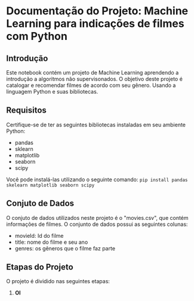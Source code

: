 # Documentação do Projeto: Machine Learning para indicações de filmes com Python

## Introdução
Este notebook contém um projeto de Machine Learning aprendendo a introdução a algoritmos não supervisonados. O objetivo deste projeto é catalogar e recomendar filmes de acordo com seu gênero. Usando a linguagem Python e suas bibliotecas.

## Requisitos
Certifique-se de ter as seguintes bibliotecas instaladas em seu ambiente Python:
* pandas
* sklearn
* matplotlib
* seaborn
* scipy

Você pode instalá-las utilizando o seguinte comando:
```pip install pandas skelearn matplotlib seaborn scipy```

## Conjuto de Dados
O conjuto de dados utilizados neste projeto é o "movies.csv", que contém informações de filmes. O conjunto de dados possui as seguintes colunas:
* movieId: Id do filme
* title: nome do filme e seu ano
* genres: os gêneros que o filme faz parte

## Etapas do Projeto
O projeto é dividido nas seguintes etapas:

1. <b>OI</b>
